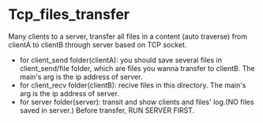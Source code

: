 # Tcp_files_transfer
Many clients to a server, transfer all files in a content (auto traverse) from clientA to clientB through server based on TCP socket.
- for client_send folder(clientA): you should save several files in client_send/file folder, which are files you wanna transfer to clientB.
The main's arg is the ip address of server.
- for client_recv folder(clientB): recive files in this directory. 
The main's arg is the ip address of server.
- for server folder(server): transit and show clients and files' log.(NO files saved in server.)
Before transfer, RUN SERVER FIRST.
